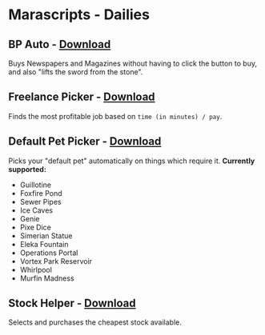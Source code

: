 # Marascripts - Dailies

## BP Auto - [Download](https://github.com/themagicteeth/marascripts/raw/main/dailies/bpAuto.user.js)
Buys Newspapers and Magazines without having to click the button to buy, and also "lifts the sword from the stone".

## Freelance Picker - [Download](https://github.com/themagicteeth/marascripts/raw/main/dailies/freelancePicker.user.js)
Finds the most profitable job based on `time (in minutes) / pay`.

## Default Pet Picker - [Download](https://github.com/themagicteeth/marascripts/raw/main/dailies/defaultPetPicker.user.js)
Picks your "default pet" automatically on things which require it.
**Currently supported:**
* Guillotine
* Foxfire Pond
* Sewer Pipes
* Ice Caves
* Genie
* Pixe Dice
* Simerian Statue
* Eleka Fountain
* Operations Portal
* Vortex Park Reservoir
* Whirlpool
* Murfin Madness

## Stock Helper - [Download](https://github.com/themagicteeth/marascripts/raw/main/dailies/stockHelper.user.js)
Selects and purchases the cheapest stock available.
